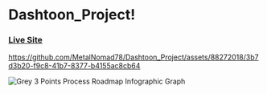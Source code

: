 # Dashtoon_Project!

### [Live Site](https://6y7lsf.csb.app/)




https://github.com/MetalNomad78/Dashtoon_Project/assets/88272018/3b7d3b20-f9c8-41b7-8377-b4155ac8cb64



![Grey 3 Points Process Roadmap Infographic Graph](https://github.com/MetalNomad78/Dashtoon_Project/assets/88272018/ec074f42-e2a7-420e-b3cc-8dbdf655cd5b)

